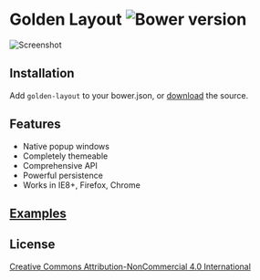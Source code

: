# Golden Layout ![Bower version](http://img.shields.io/bower/v/golden-layout.svg)

![Screenshot](https://cloud.githubusercontent.com/assets/512416/4584449/e6c154a0-4ffa-11e4-81a8-a7e5f8689dc5.PNG)

## Installation

Add `golden-layout` to your bower.json, or [download](https://golden-layout.com/download/) the source.

## Features

* Native popup windows
* Completely themeable
* Comprehensive API
* Powerful persistence
* Works in IE8+, Firefox, Chrome


## [Examples](https://golden-layout.com/examples/)

## License

[Creative Commons Attribution-NonCommercial 4.0 International](LICENSE.md)
